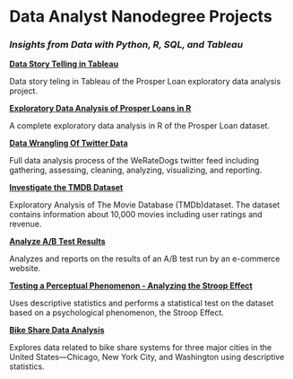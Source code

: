 
# Data Analyst Nanodegree Projects
### *Insights from Data with Python, R, SQL, and Tableau*

**[Data Story Telling in Tableau](https://github.com/mpetersen000/DataAnalystNanodegreeProjects/tree/master/ExploratoryDataAnalysisInR)**

Data story teling in Tableau of the Prosper Loan exploratory data analysis project.

**[Exploratory Data Analysis of Prosper Loans in R](https://github.com/mpetersen000/DataAnalystNanodegreeProjects/tree/master/ExploratoryDataAnalysisInR)**

A complete exploratory data analysis in R of the Prosper Loan dataset.

**[Data Wrangling Of Twitter Data](https://github.com/mpetersen000/DataAnalystNanodegreeProjects/tree/master/DataWranglingOfTwitter_WeRateDogs)**

Full data analysis process of the WeRateDogs twitter feed including gathering, assessing, cleaning, analyzing, visualizing, and reporting. 

**[Investigate the TMDB Dataset](https://github.com/mpetersen000/DataAnalystNanodegreeProjects/tree/master/InvestigateTMDBDataset)**

Exploratory Analysis of  The Movie Database (TMDb)dataset.  The dataset contains information about 10,000 movies including user ratings and revenue.

**[Analyze A/B Test Results](https://github.com/mpetersen000/DataAnalystNanodegreeProjects/tree/master/AnalyzeABTestResults)**

Analyzes and reports on the results of an A/B test run by an e-commerce website. 

**[Testing a Perceptual Phenomenon - Analyzing the Stroop Effect](https://github.com/mpetersen000/DataAnalystNanodegreeProjects/tree/master/TestPerceptualPhenomenon)**

Uses descriptive statistics and performs a statistical test on the dataset based on a psychological phenomenon, the Stroop Effect.

**[Bike Share Data Analysis](https://github.com/mpetersen000/DataAnalystNanodegreeProjects/tree/master/BikeShare)**

Explores data related to bike share systems for three major cities in the United States—Chicago, New York City, and Washington using descriptive statistics.

